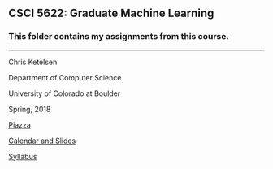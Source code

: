 ## CSCI 5622: Graduate Machine Learning

### This folder contains my assignments from this course.


***

Chris Ketelsen

Department of Computer Science

University of Colorado at Boulder 

Spring, 2018 

[Piazza](piazza.com/colorado/spring2018/csci5622/home)

[Calendar and Slides](https://github.com/chrisketelsen/CSCI5622-Machine-Learning/blob/master/resources/schedule.md)

[Syllabus](https://github.com/chrisketelsen/CSCI5622-Machine-Learning/blob/master/resources/syllabus.md)


